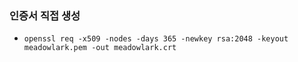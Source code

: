 ### 인증서 직접 생성
- `openssl req -x509 -nodes -days 365 -newkey rsa:2048 -keyout meadowlark.pem -out meadowlark.crt`
